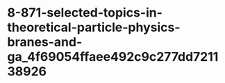 # 8-871-selected-topics-in-theoretical-particle-physics-branes-and-ga_4f69054ffaee492c9c277dd721138926